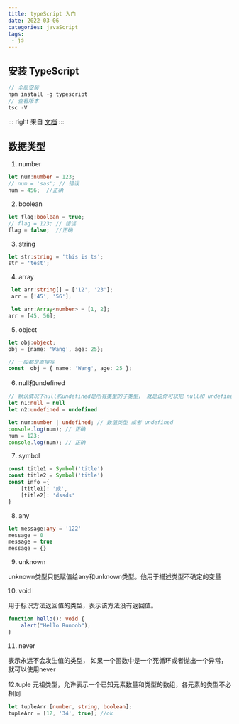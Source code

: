 ```yaml
---
title: typeScript 入门
date: 2022-03-06
categories: javaScript
tags:
 - js
---
```


## 安装 TypeScript

```js
// 全局安装
npm install -g typescript
// 查看版本
tsc -V 
```
::: right
来自 [文档](https://24kcs.github.io/vue3_study/chapter1/03_HelloWorld.html#%E7%BC%96%E5%86%99-ts-%E7%A8%8B%E5%BA%8F)
:::
 ## 数据类型

 1. number

```ts
let num:number = 123;
// num = 'sas'; // 错误
num = 456;  //正确
```
 2. boolean

```ts
let flag:boolean = true;
// flag = 123; // 错误
flag = false;  //正确

```
 3. string
```ts
let str:string = 'this is ts';
str = 'test';

```

 4. array

```ts
 let arr:string[] = ['12', '23'];
 arr = ['45', '56'];

 let arr:Array<number> = [1, 2];
arr = [45, 56];

```
5. object

```ts
let obj:object;
obj = {name: 'Wang', age: 25};

// 一般都是直接写
const  obj = { name: 'Wang', age: 25 };
```
6. null和undefined

```ts
// 默认情况下null和undefined是所有类型的子类型， 就是说你可以把 null和 undefined赋值给 number类型的变量
let n1:null = null
let n2:undefined = undefined

let num:number | undefined; // 数值类型 或者 undefined
console.log(num); // 正确
num = 123;
console.log(num); // 正确
```
7. symbol 

```ts
const title1 = Symbol('title')
const title2 = Symbol('title')
const info ={
    [title1]: '成',
    [title2]: 'dssds'
}
```
8. any

```ts
let message:any = '122'
message = 0
message = true
message = {}
```
9. unknown

unknown类型只能赋值给any和unknown类型。他用于描述类型不确定的变量

10. void

用于标识方法返回值的类型，表示该方法没有返回值。
```ts
function hello(): void {
    alert("Hello Runoob");
}
```
11. never

表示永远不会发生值的类型，
如果一个函数中是一个死循环或者抛出一个异常，就可以使用never

12.tuple
元祖类型，允许表示一个已知元素数量和类型的数组，各元素的类型不必相同

```ts
let tupleArr:[number, string, boolean]; 
tupleArr = [12, '34', true]; //ok

```
